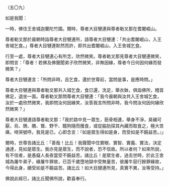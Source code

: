 （五〇九）

如是我聞：

一時，佛住王舍城迦蘭陀竹園。爾時，尊者大目犍連與尊者勒叉那在耆闍崛山。

尊者勒叉那於晨朝時詣尊者大目犍連所，語尊者大目犍連：「共出耆闍崛山，入王舍城乞食。」尊者大目犍連默然而許，即共出耆闍崛山，入王舍城乞食。

行至一處，尊者大目犍連心有所念，欣然微笑。尊者勒叉那見尊者大目犍連微笑，即問言：「尊者！若佛及佛聲聞弟子欣然微笑，非無因緣，尊者今日何因何緣而發微笑？」

尊者大目犍連言：「所問非時，且乞食，還於世尊前，當問是事，是應時問。」

尊者大目犍連與尊者勒叉那共入城乞食，食已還，洗足，舉衣鉢，俱詣佛所，稽首佛足，退坐一面。尊者勒叉那問尊者大目犍連：「我今晨朝與汝共入王舍城乞食，汝於一處欣然微笑，我即問汝何因緣笑，汝答我言所問非時，我今問汝何因何緣欣然微笑？」

尊者大目犍連語尊者勒叉那：「我於路中見一眾生，筋骨相連，舉身不淨，臭穢可厭，烏、鵄、鵰、鷲、野干、餓狗隨而擭食，或從脇肋探其內藏而取食之，極大苦痛，啼哭號呼。我見是已，心即念言：『如是眾生得如是身，而受如是不饒益苦。』」

爾時，世尊告諸比丘：「善哉！比丘！我聲聞中住實眼、實智、實義、實法，決定通達，見如是眾生。我亦見是眾生，而不說者，恐不信故。所以者何？如來所說，有不信者，是愚癡人長夜當受不饒益苦。諸比丘！是眾生者，過去世時，於此王舍城為屠牛弟子，緣屠牛罪故，已百千歲墮地獄中受無量苦，彼屠牛惡行餘罪緣故，今得此身，續受如是不饒益苦。諸比丘！如大目揵連所見，真實不異，汝等受持。」

佛說此經已，諸比丘聞佛所說，歡喜奉行。






